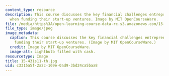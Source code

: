 ```yaml
---
content_type: resource
description: This course discusses the key financial challenges entrepreneurs face
  when funding their start-up ventures. Image by MIT OpenCourseWare.
file: /media/https%3A/open-learning-course-data-rc.s3.amazonaws.com/15-431-entrepreneurial-finance-spring-2011/c3315a5f2a2c169e0ad93bd24ca5baa8_15-431s11-th.jpg
file_type: image/jpeg
image_metadata:
  caption: This course discusses the key financial challenges entrepreneurs face when
    funding their start-up ventures. (Image by MIT OpenCourseWare.)
  credit: Image by MIT OpenCourseWare.
  image-alt: Lightbulb filled with cash.
resourcetype: Image
title: 15-431s11-th.jpg
uid: c3315a5f-2a2c-169e-0ad9-3bd24ca5baa8
---
```

